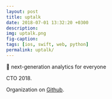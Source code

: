 ```yaml
---
layout: post
title: uptalk
date: 2018-07-01 13:32:20 +0300
description: 
img: uptalk.png
fig-caption: 
tags: [ios, swift, web, python]
permalink: uptalk/
---
```


🚀 next-generation analytics for everyone


CTO 2018.

Organization on <i class="fa fa-github" aria-hidden="true"></i> <a href="https://github.com/UptalkTech/">Github</a>.



